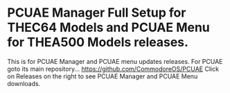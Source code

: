 # PCUAE Manager Full Setup for THEC64 Models and PCUAE Menu for THEA500 Models releases.
This is for PCUAE Manager and PCUAE menu updates releases.
For PCUAE goto its main repository... https://github.com/CommodoreOS/PCUAE
Click on Releases on the right to see PCUAE Manager and PCUAE Menu downloads.
